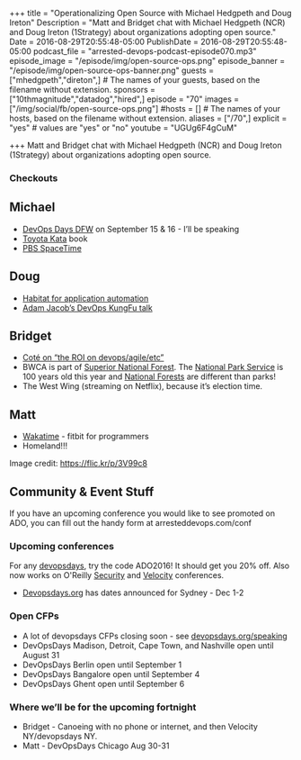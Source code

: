 +++
title = "Operationalizing Open Source with Michael Hedgpeth and Doug Ireton"
Description = "Matt and Bridget chat with Michael Hedgpeth (NCR) and Doug Ireton (1Strategy) about organizations adopting open source."
Date = 2016-08-29T20:55:48-05:00
PublishDate = 2016-08-29T20:55:48-05:00
podcast_file = "arrested-devops-podcast-episode070.mp3"
episode_image = "/episode/img/open-source-ops.png"
episode_banner = "/episode/img/open-source-ops-banner.png"
guests = ["mhedgpeth","direton",] # The names of your guests, based on the filename without extension.
sponsors = ["10thmagnitude","datadog","hired",]
episode = "70"
images = ["/img/social/fb/open-source-ops.png"]
#hosts = [] # The names of your hosts, based on the filename without extension.
aliases = ["/70",]
explicit = "yes" # values are "yes" or "no"
youtube = "UGUg6F4gCuM"

+++
Matt and Bridget chat with Michael Hedgpeth (NCR) and Doug Ireton (1Strategy) about organizations adopting open source.


### Checkouts

## Michael
* [DevOps Days DFW](https://www.devopsdays.org/events/2016-dallas/welcome/) on September 15 & 16 - I’ll be speaking
* [Toyota Kata](https://www.amazon.com/Toyota-Kata-Managing-Improvement-Adaptiveness/dp/0071635238/ref=sr_1_1?s=books&ie=UTF8&qid=1472494412&sr=1-1&keywords=toyota+kata) book
* [PBS SpaceTime](https://www.youtube.com/channel/UC7_gcs09iThXybpVgjHZ_7g)

## Doug
* [Habitat for application automation](https://www.habitat.sh/)
* [Adam Jacob’s DevOps KungFu talk](https://www.youtube.com/watch?v=_DEToXsgrPc)

## Bridget
* [Coté on “the ROI on devops/agile/etc”](https://cote.io/2016/08/27/roi-for-agile-and-devops/)
* BWCA is part of [Superior National Forest](http://www.recreation.gov/wildernessAreaDetails.do?contractCode=NRSO&parkId=72600). The [National Park Service](https://www.nps.gov/index.htm) is 100 years old this year and [National Forests](http://www.fs.fed.us/) are different than parks!
* The West Wing (streaming on Netflix), because it’s election time.

## Matt
* [Wakatime](http://wakatime.com) - fitbit for programmers
* Homeland!!!

Image credit: https://flic.kr/p/3V99c8

## Community & Event Stuff
If you have an upcoming conference you would like to see promoted on ADO, you can fill out the handy form at arresteddevops.com/conf

### Upcoming conferences

For any [devopsdays](http://devopsdays.org), try the code ADO2016! It should get you 20% off.
Also now works on O'Reilly [Security](http://conferences.oreilly.com/security) and [Velocity](http://conferences.oreilly.com/velocity) conferences.

* [Devopsdays.org](https://devopsdays.org) has dates announced for Sydney - Dec 1-2

### Open CFPs

* A lot of devopsdays CFPs closing soon - see [devopsdays.org/speaking](https://devopsdays.org/speaking)
* DevOpsDays Madison, Detroit, Cape Town, and Nashville open until August 31
* DevOpsDays Berlin open until September 1
* DevOpsDays Bangalore open until September 4
* DevOpsDays Ghent open until September 6

### Where we’ll be for the upcoming fortnight

* Bridget - Canoeing with no phone or internet, and then Velocity NY/devopsdays NY.
* Matt - DevOpsDays Chicago Aug 30-31
